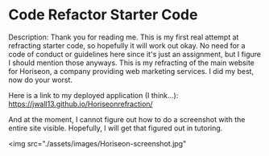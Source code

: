 # Code Refactor Starter Code

Description:  Thank you for reading me.  This is my first real attempt at refracting starter code, so hopefully it will work out okay.  No need for a code of conduct or guidelines here since it's just an assignment, but I figure I should mention those anyways.  This is my refracting of the main website for Horiseon, a company providing web marketing services.  I did my best, now do your worst.  

Here is a link to my deployed application (I think...):  https://jwall13.github.io/Horiseonrefraction/

And at the moment, I cannot figure out how to do a screenshot with the entire site visible.  Hopefully, I will get that figured out in tutoring.

<img src="./assets/images/Horiseon-screenshot.jpg"

